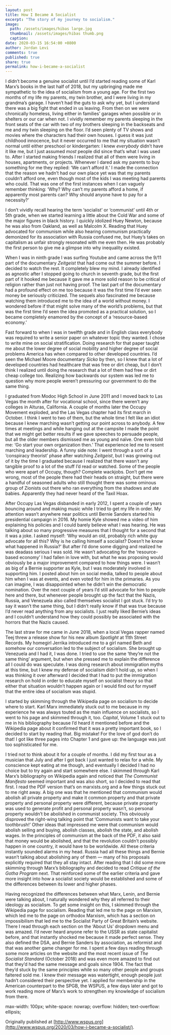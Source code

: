 ```yaml
---
layout: post
title: How I Became A Socialist
excerpt: "The story of my journey to socialism."
image: 
  path: /assets/images/hibas large.jpg
  thumbnail: /assets/images/hibas thumb.png
  caption: 
date: 2020-03-15 16:54:00 +0800
author: Jordan Levi
comments: true
published: true
share: true
permalink: how-i-became-a-socialist
---
```

I didn’t become a genuine socialist until I’d started reading some of Karl Marx’s books in the last half of 2018, but my upbringing made me sympathetic to the idea of socialism from a young age. For the first two months of my life my parents, my twin brother, and I were living in my grandma’s garage. I haven’t had the guts to ask why yet, but I understand there was a big fight that ended in us leaving. From then on we were chronically homeless, living either in families’ garages when possible or in shelters or our car when not. I vividly remember my parents sleeping in the front seats of the car with two of my brothers sleeping in the backseats and me and my twin sleeping on the floor. I’d seen plenty of TV shows and movies where the characters had their own houses. I guess it was just childhood innocence, but it never occurred to me that my situation wasn’t normal until either preschool or kindergarten: I knew <i>everybody</i> didn’t have it like me, but I just assumed <i>most</i> people did since that’s what I was used to. After I started making friends I realized that all of them were living in houses, apartments, or projects. Whenever I dared ask my parents to buy something for me they replied: ‘We can’t afford it.’ I made the connection that the reason we hadn’t had our own place yet was that my parents couldn’t afford one, even though most of the kids I was meeting had parents who could. That was one of the first instances when I can vaguely remember thinking: ‘Why? Why can’t my parents afford a home, if apparently most parents can? Why should anyone have to pay for a necessity?’

I don’t vividly recall hearing the term ‘socialist’ or ‘communist’ until 4th or 5th grade, when we started learning a little about the Cold War and some of the major figures in black history. I quickly idolized Huey Newton, because he was also from Oakland, as well as Malcolm X. Reading that Huey advocated for communism while also hearing communism practically demonized for its association with Russia confused me, but Huey’s takes on capitalism as unfair strongly resonated with me even then. He was probably the first person to give me a glimpse into why inequality existed.

When I was in ninth grade I was surfing Youtube and came across the 9/11 part of the documentary <i>Zeitgeist</i> that had come out the summer before. I decided to watch the rest. It completely blew my mind. I already identified as agnostic after I stopped going to church in seventh grade, but the first part of it hooked me because it gave me a more solid reason to be critical of religion rather than just not having proof. The last part of the documentary had a profound effect on me too because it was the first time I’d ever seen money be seriously criticized. The sequels also fascinated me because watching them introduced me to the idea of a world without money. I wondered before if that might solve many of the world’s problems, but that was the first time I’d seen the idea promoted as a practical solution, so I became completely enamored by the concept of a ‘resource-based economy.’

Fast forward to when I was in twelfth grade and in English class everybody was required to write a senior paper on whatever topic they wanted. I chose to write mine on social stratification. Doing research for that paper taught me about the lower degree of social mobility and higher degree of social problems America has when compared to other developed countries. I’d seen the Michael Moore documentary <i>Sicko</i> by then, so I knew that a lot of developed countries had healthcare that was free or dirt cheap, but I don’t think I realized until doing the research that a lot of them had free or dirt cheap college too. Realizing how backwards our system was led me to question why more people weren’t pressuring our government to do the same thing.

I graduated from Modoc High School in June 2011 and I moved back to Las Vegas the month after for vocational school, since there weren’t any colleges in Alturas, California. A couple of months later the Occupy Movement exploded, and the Las Vegas chapter had its first march in October. I think I went to two of them, but the whole time I felt like an idiot because I knew marching wasn’t getting our point across to anybody. A few times at meetings and while hanging out at the campsite I made the point that we might get better results if we gave speeches to persuade people, but all the older members dismissed me as young and naïve. One even told me: ‘Go start your own organization then.’ That experience led me to resent marching and leadership. A funny side note: I went through a sort of a ‘conspiracy theorist’ phase after watching <i>Zeitgeist</i>, but I was growing out of it by the time I graduated because I realized that there wasn’t any tangible proof to a lot of the stuff I’d read or watched. Some of the people who were apart of Occupy, though? Complete wackjobs. Don’t get me wrong, most of the people there had their heads on straight, but there were a handful of seasoned adults who still thought there was some ominous group of Zionists out there who ran everything from the shadows and ate babies. Apparently they had never heard of the Taxil Hoax.

After Occupy Las Vegas disbanded in early 2012, I spent a couple of years bouncing around and making music while I tried to get my life in order. My attention wasn’t anywhere near politics until Bernie Sanders started his presidential campaign in 2016. My homie Kyle showed me a video of him explaining his policies and I could barely believe what I was hearing. He was talking about so many progressive measures that I thought for a second that it was a joke. I asked myself: ‘Why would an old, probably rich white guy advocate for all this? Why is he calling himself a socialist? Doesn’t he know what happened in Russia?’ But after I’d done some digging and realized he was deadass serious I was sold. He wasn’t advocating for the ‘resource-based economy’ I had fallen in love with, but what he was proposing would obviously be a major improvement compared to how things were. I wasn’t as big of a Bernie supporter as Kyle, but I was moderately involved in supporting him. I posted about him on social media, talked to people about him when I was at events, and even voted for him in the primaries. As you can imagine, I was disappointed when he didn’t win the democratic nomination. Over the next couple of years I’d still advocate for him to people here and there, but whenever people brought up the fact that the Nazis, Russia, and Venezuela also called themselves socialist I got stuck. I’d try to say it wasn’t the same thing, but I didn’t really know if that was true because I’d never read anything from any socialists. I just really liked Bernie’s ideas and I couldn’t understand how they could possibly be associated with the horrors that the Nazis caused.

The last straw for me came in June 2018, when a local Vegas rapper named Teej threw a release show for his new album <i>Spotlight</i> at 11th Street Records. My homegirl Jerrika introduced me to a girl named Beth and somehow our conversation led to the subject of socialism. She brought up Venezuela and I had it, I was done. I tried to use the same ‘they’re not the same thing’ argument, but when she pressed me to explain the difference all I could do was speculate. I was doing research about immigration myths at this time, but I knew my defense of socialism didn’t hold up, so when I was thinking it over afterward I decided that I had to put the immigration research on hold in order to educate myself on socialist theory so that either that situation wouldn’t happen again or I would find out for myself that the entire idea of socialism was stupid.

I started by skimming through the Wikipedia page on socialism to decide where to start. Karl Marx immediately stuck out to me because in my experience he was always touted as the main influence on socialists, so I went to his page and skimmed through it, too. <i>Capital</i>, Volume 1 stuck out to me in his bibliography because I’d heard it mentioned before and the Wikipedia page about it confirmed that it was a pretty important book, so I decided to start by reading that. Big mistake! For the love of god don’t do that! I got like three pages into Chapter 1 and gave up: the language was just too sophisticated for me.

I tried not to think about it for a couple of months. I did my first tour as a musician that July and after I got back I just wanted to relax for a while. My conscience kept eating at me though, and eventually I decided I had no choice but to try again and start somewhere else. I skimmed through Karl Marx’s bibliography on Wikipedia again and noticed that <i>The Communist Manifesto</i> seemed important and was also short, so I decided to read that first. I read the PDF version that’s on marxists.org and a few things stuck out to me right away. A big one was that he mentioned that communism would abolish all private property and make it common property and that private property and personal property were different, because private property was used to generate profit and personal property wasn’t, so personal property wouldn’t be abolished in communist society. This obviously disproved the right-wing talking point that ‘Communists want to take your toothbrush!’ Other ideas that impressed me were that communism would abolish selling and buying, abolish classes, abolish the state, and abolish wages. In the principles of communism at the back of the PDF, it also said that money would be abolished, and that the revolution couldn’t possibly happen in one country, it would have to be worldwide. All these criteria instantly sounded alarms in my head. Russia had all these things and Bernie wasn’t talking about abolishing any of them — many of his proposals explicitly required that they all stay intact. After reading that I did some more skimming through Marx’s bibliography and decided to read <i>Critique of the Gotha Program</i> next. That reinforced some of the earlier criteria and gave more insight into how a socialist society would be established and some of the differences between its lower and higher phases.

Having recognized the differences between what Marx, Lenin, and Bernie were talking about, I naturally wondered why they all referred to their ideology as socialism. To get some insight on this, I skimmed through the Wikipedia page for socialism. Reading that led me to the page on Marxism, which led me to the page on orthodox Marxism, which has a section on impossibilism that led me to the Socialist Party of Great Britain’s website. There I read through each section on the ‘About Us’ dropdown menu and was amazed. I’d never heard anyone refer to the USSR as state capitalist before, and that instantly shocked me because it made perfect sense. They also defined the DSA, and Bernie Sanders by association, as reformist and that was another game changer for me. I spent a few days reading through some more articles on the website and the most recent issue of <i>The Socialist Standard</i> (October 2018) and was even more amazed to find out that they’d had the same message and goals since 1904. The fact that they’d stuck by the same principles while so many other people and groups faltered sold me. I knew their message was watertight, enough people just hadn’t considered their perspective yet. I applied for membership in the American counterpart to the SPGB, the WSPUS, a few days later and got to work reading more of Marx’s work to strengthen my knowledge of socialism from there.

max-width: 100px;
white-space: nowrap;
overflow: hidden;
text-overflow: ellipsis;

Originally published at [http://www.wspus.org](http://www.wspus.org/2020/03/how-i-became-a-socialist/).
